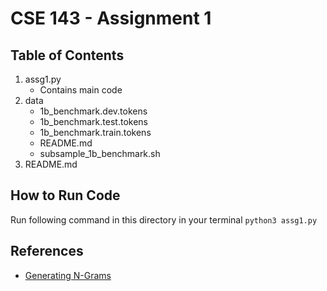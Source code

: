 # CSE 143 - Assignment 1

## Table of Contents
1. assg1.py
	* Contains main code 
1. data
	* 1b_benchmark.dev.tokens
	* 1b_benchmark.test.tokens
	* 1b_benchmark.train.tokens
	* README.md
	* subsample_1b_benchmark.sh
1. README.md

## How to Run Code

Run following command in this directory in your terminal
``` python3 assg1.py ``` 

## References 

* [Generating N-Grams](http://www.albertauyeung.com/post/generating-ngrams-python/)